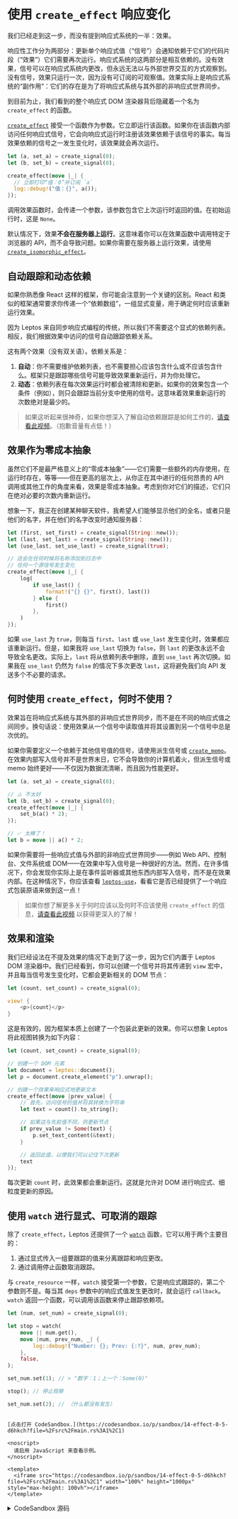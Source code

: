 # 使用 `create_effect` 响应变化

我们已经走到这一步，而没有提到响应式系统的一半：效果。

响应性工作分为两部分：更新单个响应式值（“信号”）会通知依赖于它们的代码片段（“效果”）它们需要再次运行。响应式系统的这两部分是相互依赖的。没有效果，信号可以在响应式系统内更改，但永远无法以与外部世界交互的方式观察到。没有信号，效果只运行一次，因为没有可订阅的可观察值。效果实际上是响应式系统的“副作用”：它们的存在是为了将响应式系统与其外部的非响应式世界同步。

到目前为止，我们看到的整个响应式 DOM 渲染器背后隐藏着一个名为 `create_effect` 的函数。

[`create_effect`](https://docs.rs/leptos_reactive/latest/leptos_reactive/fn.create_effect.html) 接受一个函数作为参数。它立即运行该函数。如果你在该函数内部访问任何响应式信号，它会向响应式运行时注册该效果依赖于该信号的事实。每当效果依赖的信号之一发生变化时，该效果就会再次运行。

```rust
let (a, set_a) = create_signal(0);
let (b, set_b) = create_signal(0);

create_effect(move |_| {
  // 立即打印“值：0”并订阅 `a`
  log::debug!("值：{}", a());
});
```

调用效果函数时，会传递一个参数，该参数包含它上次运行时返回的值。在初始运行时，这是 `None`。

默认情况下，效果**不会在服务器上运行**。这意味着你可以在效果函数中调用特定于浏览器的 API，而不会导致问题。如果你需要在服务器上运行效果，请使用 [`create_isomorphic_effect`](https://docs.rs/leptos_reactive/latest/leptos_reactive/fn.create_isomorphic_effect.html)。

## 自动跟踪和动态依赖

如果你熟悉像 React 这样的框架，你可能会注意到一个关键的区别。React 和类似的框架通常要求你传递一个“依赖数组”，一组显式变量，用于确定何时应该重新运行效果。

因为 Leptos 来自同步响应式编程的传统，所以我们不需要这个显式的依赖列表。相反，我们根据效果中访问的信号自动跟踪依赖关系。

这有两个效果（没有双关语）。依赖关系是：

1. **自动**：你不需要维护依赖列表，也不需要担心应该包含什么或不应该包含什么。框架只是跟踪哪些信号可能导致效果重新运行，并为你处理它。
2. **动态**：依赖列表在每次效果运行时都会被清除和更新。如果你的效果包含一个条件（例如），则只会跟踪当前分支中使用的信号。这意味着效果重新运行的次数绝对是最少的。

> 如果这听起来很神奇，如果你想深入了解自动依赖跟踪是如何工作的，[请查看此视频](https://www.youtube.com/watch?v=GWB3vTWeLd4)。（抱歉音量有点低！）

## 效果作为零成本抽象

虽然它们不是最严格意义上的“零成本抽象”——它们需要一些额外的内存使用，在运行时存在，等等——但在更高的层次上，从你正在其中进行的任何昂贵的 API 调用或其他工作的角度来看，效果是零成本抽象。考虑到你对它们的描述，它们只在绝对必要的次数内重新运行。

想象一下，我正在创建某种聊天软件，我希望人们能够显示他们的全名，或者只是他们的名字，并在他们的名字改变时通知服务器：

```rust
let (first, set_first) = create_signal(String::new());
let (last, set_last) = create_signal(String::new());
let (use_last, set_use_last) = create_signal(true);

// 这会在任何时候将名称添加到日志中
// 任何一个源信号发生变化
create_effect(move |_| {
    log(
        if use_last() {
            format!("{} {}", first(), last())
        } else {
            first()
        },
    )
});
```

如果 `use_last` 为 `true`，则每当 `first`、`last` 或 `use_last` 发生变化时，效果都应该重新运行。但是，如果我将 `use_last` 切换为 `false`，则 `last` 的更改永远不会导致全名更改。实际上，`last` 将从依赖列表中删除，直到 `use_last` 再次切换。如果我在 `use_last` 仍然为 `false` 的情况下多次更改 `last`，这将避免我们向 API 发送多个不必要的请求。

## 何时使用 `create_effect`，何时不使用？

效果旨在将响应式系统与其外部的非响应式世界同步，而不是在不同的响应式值之间同步。换句话说：使用效果从一个信号中读取值并将其设置到另一个信号中总是次优的。

如果你需要定义一个依赖于其他信号值的信号，请使用派生信号或 [`create_memo`](https://docs.rs/leptos_reactive/latest/leptos_reactive/fn.create_memo.html)。在效果内部写入信号并不是世界末日，它不会导致你的计算机着火，但派生信号或 memo 始终更好——不仅因为数据流清晰，而且因为性能更好。

```rust
let (a, set_a) = create_signal(0);

// ⚠️ 不太好
let (b, set_b) = create_signal(0);
create_effect(move |_| {
    set_b(a() * 2);
});

// ✅ 太棒了！
let b = move || a() * 2;
```

如果你需要将一些响应式值与外部的非响应式世界同步——例如 Web API、控制台、文件系统或 DOM——在效果中写入信号是一种很好的方法。然而，在许多情况下，你会发现你实际上是在事件监听器或其他东西内部写入信号，而不是在效果内部。在这种情况下，你应该查看 [`leptos-use`](https://leptos-use.rs/)，看看它是否已经提供了一个响应式包装原语来做到这一点！

> 如果你想了解更多关于何时应该以及何时不应该使用 `create_effect` 的信息，[请查看此视频](https://www.youtube.com/watch?v=aQOFJQ2JkvQ) 以获得更深入的了解！

## 效果和渲染

我们已经设法在不提及效果的情况下走到了这一步，因为它们内置于 Leptos DOM 渲染器中。我们已经看到，你可以创建一个信号并将其传递到 `view` 宏中，并且每当信号发生变化时，它都会更新相关的 DOM 节点：

```rust
let (count, set_count) = create_signal(0);

view! {
    <p>{count}</p>
}
```

这是有效的，因为框架本质上创建了一个包装此更新的效果。你可以想象 Leptos 将此视图转换为如下内容：

```rust
let (count, set_count) = create_signal(0);

// 创建一个 DOM 元素
let document = leptos::document();
let p = document.create_element("p").unwrap();

// 创建一个效果来响应式地更新文本
create_effect(move |prev_value| {
    // 首先，访问信号的值并将其转换为字符串
    let text = count().to_string();

    // 如果这与先前值不同，则更新节点
    if prev_value != Some(text) {
        p.set_text_content(&text);
    }

    // 返回此值，以便我们可以记住下次更新
    text
});
```

每次更新 `count` 时，此效果都会重新运行。这就是允许对 DOM 进行响应式、细粒度更新的原因。

## 使用 `watch` 进行显式、可取消的跟踪

除了 `create_effect`，Leptos 还提供了一个 [`watch`](https://docs.rs/leptos_reactive/latest/leptos_reactive/fn.watch.html) 函数，它可以用于两个主要目的：

1. 通过显式传入一组要跟踪的值来分离跟踪和响应更改。
2. 通过调用停止函数取消跟踪。

与 `create_resource` 一样，`watch` 接受第一个参数，它是响应式跟踪的，第二个参数则不是。每当其 `deps` 参数中的响应式值发生更改时，就会运行 `callback`。`watch` 返回一个函数，可以调用该函数来停止跟踪依赖项。

```rust
let (num, set_num) = create_signal(0);

let stop = watch(
    move || num.get(),
    move |num, prev_num, _| {
        log::debug!("Number: {}; Prev: {:?}", num, prev_num);
    },
    false,
);

set_num.set(1); // > "数字：1；上一个：Some(0)"

stop(); // 停止观察

set_num.set(2); // （什么都没有发生）
```

```admonish sandbox title="实时示例" collapsible=true

[点击打开 CodeSandbox.](https://codesandbox.io/p/sandbox/14-effect-0-5-d6hkch?file=%2Fsrc%2Fmain.rs%3A1%2C1)

<noscript>
  请启用 JavaScript 来查看示例。
</noscript>

<template>
  <iframe src="https://codesandbox.io/p/sandbox/14-effect-0-5-d6hkch?file=%2Fsrc%2Fmain.rs%3A1%2C1" width="100%" height="1000px" style="max-height: 100vh"></iframe>
</template>

```

<details>
<summary>CodeSandbox 源码</summary>

```rust
use leptos::html::Input;
use leptos::*;

#[derive(Copy, Clone)]
struct LogContext(RwSignal<Vec<String>>);

#[component]
fn App() -> impl IntoView {
    // 这里只是创建一个可见的日志
    // 你可以忽略它...
    let log = create_rw_signal::<Vec<String>>(vec![]);
    let logged = move || log().join("\n");

    // newtype 模式在这里不是*必需的*，但这是一个好习惯
    // 它避免了与其他可能的未来 `RwSignal<Vec<String>>` 上下文的混淆
    // 并使其更容易引用
    provide_context(LogContext(log));

    view! {
        <CreateAnEffect/>
        <pre>{logged}</pre>
    }
}

#[component]
fn CreateAnEffect() -> impl IntoView {
    let (first, set_first) = create_signal(String::new());
    let (last, set_last) = create_signal(String::new());
    let (use_last, set_use_last) = create_signal(true);

    // 这会在任何时候将名称添加到日志中
    // 任何一个源信号发生变化
    create_effect(move |_| {
        log(if use_last() {
            with!(|first, last| format!("{first} {last}"))
        } else {
            first()
        })
    });

    view! {
        <h1>
            <code>"create_effect"</code>
            " Version"
        </h1>
        <form>
            <label>
                "First Name"
                <input
                    type="text"
                    name="first"
                    prop:value=first
                    on:change=move |ev| set_first(event_target_value(&ev))
                />
            </label>
            <label>
                "Last Name"
                <input
                    type="text"
                    name="last"
                    prop:value=last
                    on:change=move |ev| set_last(event_target_value(&ev))
                />
            </label>
            <label>
                "Show Last Name"
                <input
                    type="checkbox"
                    name="use_last"
                    prop:checked=use_last
                    on:change=move |ev| set_use_last(event_target_checked(&ev))
                />
            </label>
        </form>
    }
}

#[component]
fn ManualVersion() -> impl IntoView {
    let first = create_node_ref::<Input>();
    let last = create_node_ref::<Input>();
    let use_last = create_node_ref::<Input>();

    let mut prev_name = String::new();
    let on_change = move |_| {
        log("      listener");
        let first = first.get().unwrap();
        let last = last.get().unwrap();
        let use_last = use_last.get().unwrap();
        let this_one = if use_last.checked() {
            format!("{} {}", first.value(), last.value())
        } else {
            first.value()
        };

        if this_one != prev_name {
            log(&this_one);
            prev_name = this_one;
        }
    };

    view! {
        <h1>"Manual Version"</h1>
        <form on:change=on_change>
            <label>"First Name" <input type="text" name="first" node_ref=first/></label>
            <label>"Last Name" <input type="text" name="last" node_ref=last/></label>
            <label>
                "Show Last Name" <input type="checkbox" name="use_last" checked node_ref=use_last/>
            </label>
        </form>
    }
}

#[component]
fn EffectVsDerivedSignal() -> impl IntoView {
    let (my_value, set_my_value) = create_signal(String::new());
    // 不要这样做。
    /*let (my_optional_value, set_optional_my_value) = create_signal(Option::<String>::None);

    create_effect(move |_| {
        if !my_value.get().is_empty() {
            set_optional_my_value(Some(my_value.get()));
        } else {
            set_optional_my_value(None);
        }
    });*/

    // 这样做
    let my_optional_value =
        move || (!my_value.with(String::is_empty)).then(|| Some(my_value.get()));

    view! {
        <input prop:value=my_value on:input=move |ev| set_my_value(event_target_value(&ev))/>

        <p>
            <code>"my_optional_value"</code>
            " is "
            <code>
                <Show when=move || my_optional_value().is_some() fallback=|| view! { "None" }>
                    "Some(\""
                    {my_optional_value().unwrap()}
                    "\")"
                </Show>
            </code>
        </p>
    }
}

#[component]
pub fn Show<F, W, IV>(
    /// Show 包装的组件
    children: Box<dyn Fn() -> Fragment>,
    /// 返回一个布尔值的闭包，用于确定此内容是否运行
    when: W,
    /// 在 when 语句为 false 时返回渲染内容的闭包
    fallback: F,
) -> impl IntoView
where
    W: Fn() -> bool + 'static,
    F: Fn() -> IV + 'static,
    IV: IntoView,
{
    let memoized_when = create_memo(move |_| when());

    move || match memoized_when.get() {
        true => children().into_view(),
        false => fallback().into_view(),
    }
}

fn log(msg: impl std::fmt::Display) {
    let log = use_context::<LogContext>().unwrap().0;
    log.update(|log| log.push(msg.to_string()));
}

fn main() {
    leptos::mount_to_body(App)
}
```

</details>
</preview>
